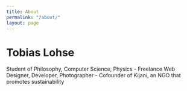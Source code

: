 ```yaml
---
title: About
permalink: "/about/"
layout: page
---
```


# Tobias Lohse
Student of Philosophy, Computer Science, Physics - Freelance Web Designer, Developer, Photographer - Cofounder of Kijani, an NGO that promotes sustainability
